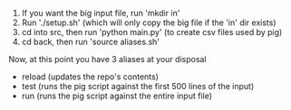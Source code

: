 
1. If you want the big input file, run 'mkdir in'
2. Run './setup.sh' (which will only copy the big file if the 'in' dir exists)
3. cd into src, then run 'python main.py' (to create csv files used by pig)
4. cd back, then run 'source aliases.sh'

Now, at this point you have 3 aliases at your disposal
* reload (updates the repo's contents)
* test (runs the pig script against the first 500 lines of the input)
* run (runs the pig script against the entire input file)

